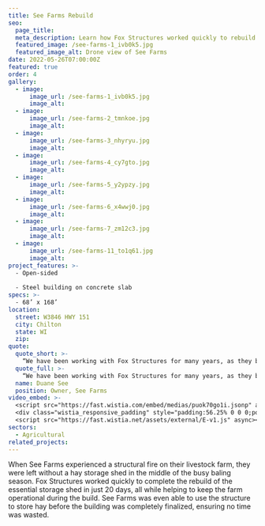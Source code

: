 ```yaml
---
title: See Farms Rebuild
seo:
  page_title:
  meta_description: Learn how Fox Structures worked quickly to rebuild an essential storage shed in just 20 days, all while helping to keep the farm operational during the build.
  featured_image: /see-farms-1_ivb0k5.jpg
  featured_image_alt: Drone view of See Farms
date: 2022-05-26T07:00:00Z
featured: true
order: 4
gallery: 
  - image: 
      image_url: /see-farms-1_ivb0k5.jpg
      image_alt:
  - image: 
      image_url: /see-farms-2_tmnkoe.jpg
      image_alt:
  - image: 
      image_url: /see-farms-3_nhyryu.jpg
      image_alt:
  - image: 
      image_url: /see-farms-4_cy7gto.jpg
      image_alt:
  - image: 
      image_url: /see-farms-5_y2ypzy.jpg
      image_alt:
  - image: 
      image_url: /see-farms-6_x4wwj0.jpg
      image_alt:
  - image: 
      image_url: /see-farms-7_zm12c3.jpg
      image_alt:
  - image: 
      image_url: /see-farms-11_to1q61.jpg
      image_alt:
project_features: >-
  - Open-sided
  
  - Steel building on concrete slab
specs: >-
  - 68’ x 168’
location:
  street: W3846 HWY 151
  city: Chilton
  state: WI
  zip:
quote:
  quote_short: >-
    “We have been working with Fox Structures for many years, as they built all of the structures on our farm, and they always impress with their professionalism and expertise.”
  quote_full: >-
    “We have been working with Fox Structures for many years, as they built all of the structures on our farm, and they always impress with their professionalism and expertise. With this particular rebuild, I was amazed by how quickly they were able to work. Mark from Fox Structures had sourced all the necessary materials just days after our structure fire, and the team had our storage shed rebuilt and operational in just 20 days. I would definitely recommend Fox Structures to any farms or other businesses in the area.”
  name: Duane See
  position: Owner, See Farms
video_embed: >-
  <script src="https://fast.wistia.com/embed/medias/puok70go1i.jsonp" async></script><script src="https://fast.wistia.com/assets/external/E-v1.js" async></script><div class="wistia_responsive_padding" style="padding:56.25% 0 0 0;position:relative;"><div class="wistia_responsive_wrapper" style="height:100%;left:0;position:absolute;top:0;width:100%;"><div class="wistia_embed wistia_async_puok70go1i videoFoam=true" style="height:100%;position:relative;width:100%"><div class="wistia_swatch" style="height:100%;left:0;opacity:0;overflow:hidden;position:absolute;top:0;transition:opacity 200ms;width:100%;"><img src="https://fast.wistia.com/embed/medias/puok70go1i/swatch" style="filter:blur(5px);height:100%;object-fit:contain;width:100%;" alt="" aria-hidden="true" onload="this.parentNode.style.opacity=1;" /></div></div></div></div>
  <div class="wistia_responsive_padding" style="padding:56.25% 0 0 0;position:relative;"><div class="wistia_responsive_wrapper" style="height:100%;left:0;position:absolute;top:0;width:100%;"><iframe src="https://fast.wistia.net/embed/iframe/mlbprz6sbm?seo=true&videoFoam=true" title="FS DroneMontageSeeFarms Video" allow="autoplay; fullscreen" allowtransparency="true" frameborder="0" scrolling="no" class="wistia_embed" name="wistia_embed" msallowfullscreen width="100%" height="100%"></iframe></div></div>
  <script src="https://fast.wistia.net/assets/external/E-v1.js" async></script>
sectors:
  - Agricultural
related_projects: 
---
```


When See Farms experienced a structural fire on their livestock farm, they were left without a hay storage shed in the middle of the busy baling season. Fox Structures worked quickly to complete the rebuild of the essential storage shed in just 20 days, all while helping to keep the farm operational during the build. See Farms was even able to use the structure to store hay before the building was completely finalized, ensuring no time was wasted.
